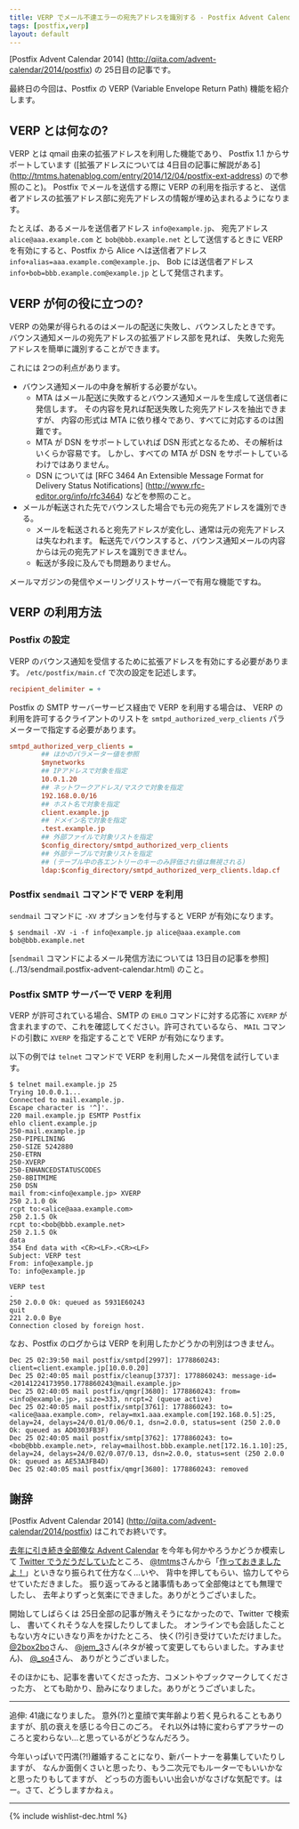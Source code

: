 ```yaml
---
title: VERP でメール不達エラーの宛先アドレスを識別する - Postfix Advent Calendar 2014
tags: [postfix,verp]
layout: default
---
```


[Postfix Advent Calendar 2014]
(http://qiita.com/advent-calendar/2014/postfix) の 25日目の記事です。

最終日の今回は、Postfix の VERP (Variable Envelope Return Path)
機能を紹介します。

VERP とは何なの?
----------------------------------------------------------------------

VERP とは qmail 由来の拡張アドレスを利用した機能であり、
Postfix 1.1 からサポートしています
([拡張アドレスについては 4日目の記事に解説がある]
(http://tmtms.hatenablog.com/entry/2014/12/04/postfix-ext-address)
ので参照のこと)。
Postfix でメールを送信する際に VERP の利用を指示すると、
送信者アドレスの拡張アドレス部に宛先アドレスの情報が埋め込まれるようになります。

たとえば、あるメールを送信者アドレス `info@example.jp`、
宛先アドレス `alice@aaa.example.com` と `bob@bbb.example.net` として送信するときに
VERP を有効にすると、Postfix から Alice へは送信者アドレス
`info+alias=aaa.example.com@example.jp`、 Bob には送信者アドレス
`info+bob=bbb.example.com@example.jp` として発信されます。

VERP が何の役に立つの?
----------------------------------------------------------------------

VERP の効果が得られるのはメールの配送に失敗し、バウンスしたときです。
バウンス通知メールの宛先アドレスの拡張アドレス部を見れば、
失敗した宛先アドレスを簡単に識別することができます。

これには 2つの利点があります。

  * バウンス通知メールの中身を解析する必要がない。
    * MTA はメール配送に失敗するとバウンス通知メールを生成して送信者に発信します。
      その内容を見れば配送失敗した宛先アドレスを抽出できますが、
      内容の形式は MTA に依り様々であり、すべてに対応するのは困難です。
    * MTA が DSN をサポートしていれば DSN 形式となるため、その解析はいくらか容易です。
      しかし、すべての MTA が DSN をサポートしているわけではありません。
    * DSN については
      [RFC 3464 An Extensible Message Format for Delivery Status Notifications]
      (http://www.rfc-editor.org/info/rfc3464) などを参照のこと。
  * メールが転送された先でバウンスした場合でも元の宛先アドレスを識別できる。
    * メールを転送されると宛先アドレスが変化し、通常は元の宛先アドレスは失なわれます。
      転送先でバウンスすると、バウンス通知メールの内容からは元の宛先アドレスを識別できません。
    * 転送が多段に及んでも問題ありません。

メールマガジンの発信やメーリングリストサーバーで有用な機能ですね。

VERP の利用方法
----------------------------------------------------------------------

### Postfix の設定

<!--- FIXME
  * `recipient_delimiter` (デフォルト: なし)
  * `default_verp_delimiters` (デフォルト: `+=`)
  * `disable_verp_bounces (デフォルト: `no`)
  * `smtpd_authorized_verp_clients (デフォルト: `$authorized_verp_clients`)
  * `verp_delimiter_filter (デフォルト: `-=+`)`)
-->

VERP のバウンス通知を受信するために拡張アドレスを有効にする必要があります。
`/etc/postfix/main.cf` で次の設定を記述します。

```cfg
recipient_delimiter = +
```

Postfix の SMTP サーバーサービス経由で VERP を利用する場合は、
VERP の利用を許可するクライアントのリストを
`smtpd_authorized_verp_clients` パラメーターで指定する必要があります。

```cfg
smtpd_authorized_verp_clients =
        ## ほかのパラメーター値を参照
        $mynetworks
        ## IPアドレスで対象を指定
        10.0.1.20	  
        ## ネットワークアドレス/マスクで対象を指定
        192.168.0.0/16
        ## ホスト名で対象を指定
        client.example.jp
        ## ドメイン名で対象を指定
        .test.example.jp
        ## 外部ファイルで対象リストを指定
        $config_directory/smtpd_authorized_verp_clients
        ## 外部テーブルで対象リストを指定
        ## (テーブル中の各エントリーのキーのみ評価され値は無視される)
        ldap:$config_directory/smtpd_authorized_verp_clients.ldap.cf
```

### Postfix `sendmail` コマンドで VERP を利用

`sendmail` コマンドに `-XV` オプションを付与すると VERP が有効になります。

```console
$ sendmail -XV -i -f info@example.jp alice@aaa.example.com bob@bbb.example.net
```

[`sendmail` コマンドによるメール発信方法については 13日目の記事を参照]
(../13/sendmail.postfix-advent-calendar.html)
のこと。

### Postfix SMTP サーバーで VERP を利用

VERP が許可されている場合、SMTP の `EHLO` コマンドに対する応答に `XVERP`
が含まれますので、これを確認してください。許可されているなら、
`MAIL` コマンドの引数に `XVERP` を指定することで VERP が有効になります。

以下の例では `telnet` コマンドで VERP を利用したメール発信を試行しています。

```console
$ telnet mail.example.jp 25
Trying 10.0.0.1...
Connected to mail.example.jp.
Escape character is '^]'.
220 mail.example.jp ESMTP Postfix
ehlo client.example.jp
250-mail.example.jp
250-PIPELINING
250-SIZE 5242880
250-ETRN
250-XVERP
250-ENHANCEDSTATUSCODES
250-8BITMIME
250 DSN
mail from:<info@example.jp> XVERP
250 2.1.0 Ok
rcpt to:<alice@aaa.example.com>
250 2.1.5 Ok
rcpt to:<bob@bbb.example.net>
250 2.1.5 Ok
data
354 End data with <CR><LF>.<CR><LF>
Subject: VERP test
From: info@example.jp
To: info@example.jp

VERP test
.
250 2.0.0 Ok: queued as 5931E60243
quit
221 2.0.0 Bye
Connection closed by foreign host.
```

なお、Postfix のログからは VERP を利用したかどうかの判別はつきません。

```
Dec 25 02:39:50 mail postfix/smtpd[2997]: 1778860243: client=client.example.jp[10.0.0.20]
Dec 25 02:40:05 mail postfix/cleanup[3737]: 1778860243: message-id=<20141224173950.1778860243@mail.example.jp>
Dec 25 02:40:05 mail postfix/qmgr[3680]: 1778860243: from=<info@example.jp>, size=333, nrcpt=2 (queue active)
Dec 25 02:40:05 mail postfix/smtp[3761]: 1778860243: to=<alice@aaa.example.com>, relay=mx1.aaa.example.com[192.168.0.5]:25, delay=24, delays=24/0.01/0.06/0.1, dsn=2.0.0, status=sent (250 2.0.0 Ok: queued as AD0303FB3F)
Dec 25 02:40:05 mail postfix/smtp[3762]: 1778860243: to=<bob@bbb.example.net>, relay=mailhost.bbb.example.net[172.16.1.10]:25, delay=24, delays=24/0.02/0.07/0.13, dsn=2.0.0, status=sent (250 2.0.0 Ok: queued as AE53A3FB4D)
Dec 25 02:40:05 mail postfix/qmgr[3680]: 1778860243: removed
```

謝辞
----------------------------------------------------------------------

[Postfix Advent Calendar 2014]
(http://qiita.com/advent-calendar/2014/postfix) はこれでお終いです。

[去年に引き続き全部俺な Advent Calendar](http://www.adventar.org/calendars/212) を今年も何かやろうかどうか模索して
[Twitter でうだうだしていた](https://twitter.com/satoh_fumiyasu/status/537257483442475008)ところ、
[@tmtms](https://twitter.com/tmtms)さんから「[作っておきましたよ！](https://twitter.com/tmtms/status/537622193274761217)」といきなり振られて仕方なく…いや、
背中を押してもらい、協力してやらせていただきました。
振り返ってみると諸事情もあって全部俺はとても無理でしたし、
去年よりずっと気楽にできました。ありがとうございました。

開始してしばらくは 25日全部の記事が賄えそうになかったので、Twitter で検索し、
書いてくれそうな人を探したりしてました。
オンラインでも会話したこともない方々にいきなり声をかけたところ、
快く(?)引き受けていただけました。
[@2box2bo](https://twitter.com/2box2bo)さん、
[@jem_3](https://twitter.com/jem_3)さん(ネタが被って変更してもらいました。すみません)、
[@_so4](https://twitter.com/_so4)さん、
ありがとうございました。

そのほかにも、記事を書いてくださった方、コメントやブックマークしてくださった方、
とても助かり、励みになりました。ありがとうございました。

* * *

追伸:
41歳になりました。
意外(?)と童顔で実年齢より若く見られることもありますが、肌の衰えを感じる今日このごろ。
それ以外は特に変わらずアラサーのころと変わらない…と思っているがどうなんだろう。

今年いっぱいで円満(?!)離婚することになり、新パートナーを募集していたりしますが、
なんか面倒くさいと思ったり、もう二次元でもルーターでもいいかなと思ったりもしてますが、
どっちの方面もいい出会いがなさげな気配です。はー。さて、どうしますかねぇ。

* * *

{% include wishlist-dec.html %}


